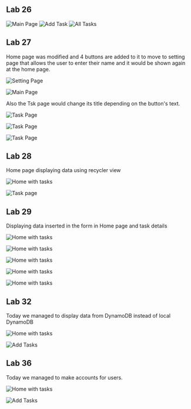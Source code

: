 ## Lab 26

![Main Page](./screenshots/1.png)
![Add Task](./screenshots/2.png)
![All Tasks](./screenshots/3.png)

## Lab 27

Home page was modified and 4 buttons are added to it to move to setting page that allows the user to enter their name and it would be shown again at the home page.

![Setting Page](./screenshots/21.png)

![Main Page](./screenshots/22.png)

Also the Tsk page would change its title depending on the button's text.

![Task Page](./screenshots/23.png)

![Task Page](./screenshots/24.png)

![Task Page](./screenshots/25.png)

## Lab 28

Home page displaying data using recycler view

![Home with tasks](./screenshots/26.png)

![Task page](./screenshots/27.png)
## Lab 29

Displaying data inserted in the form in Home page and task details

![Home with tasks](./screenshots/31.png)

![Home with tasks](./screenshots/32.png)

![Home with tasks](./screenshots/33.png)

![Home with tasks](./screenshots/34.png)

![Home with tasks](./screenshots/35.png)

## Lab 32

Today we managed to display data from DynamoDB instead of local DynamoDB

![Home with tasks](./screenshots/36.png)

![Add Tasks](./screenshots/37.png)


## Lab 36

Today we managed to make accounts for users.

![Home with tasks](./screenshots/38.jpg)

![Add Tasks](./screenshots/39.jpg)
